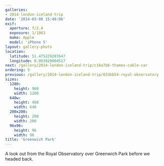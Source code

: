 ```yaml
---
galleries:
- 2014-london-iceland-trip
date: '2014-03-08 15:40:06'
exif:
  aperture: f/2.4
  exposure: 1/1063
  make: Apple
  model: 'iPhone 5'
layout: gallery-photo
location:
  latitude: 51.475229287647
  longitude: 0.003020004527
next: /gallery/2014-london-iceland-trip/c16a7b6-thames-cable-car
ordering: 5
previous: /gallery/2014-london-iceland-trip/033bb54-royal-observatory
sizes:
  1280:
    height: 960
    width: 1280
  640w:
    height: 480
    width: 640
  200x200:
    height: 200
    width: 200
  96x96:
    height: 96
    width: 96
title: 'Greenwich Park'
---
```


A look out from the Royal Observatory over Greenwich Park before we headed back.
